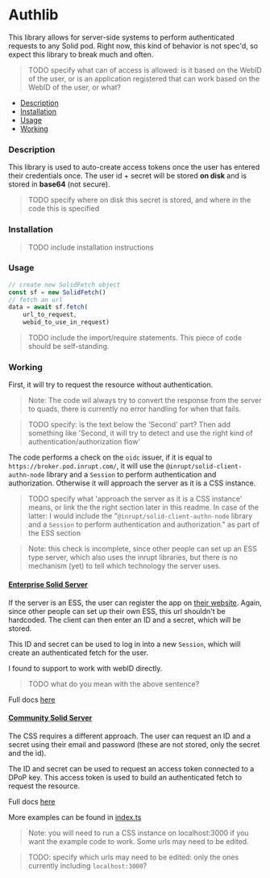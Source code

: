 <!-- omit in toc -->
# Authlib

This library allows for server-side systems to perform authenticated requests to any Solid pod.
Right now, this kind of behavior is not spec'd, so expect this library to break much and often.

> TODO specify what can of access is allowed: is it based on the WebID of the user, or is an application registered that can work based on the WebID of the user, or what?

- [Description](#description)
- [Installation](#installation)
- [Usage](#usage)
- [Working](#working)

### Description

This library is used to auto-create access tokens once the user has entered their credentials once.
The user id + secret will be stored **on disk** and is stored in **base64** (not secure).

> TODO specify where on disk this secret is stored, and where in the code this is specified

### Installation

> TODO include installation instructions

### Usage

```typescript
// create new SolidFetch object
const sf = new SolidFetch()
// fetch an url
data = await sf.fetch(
    url_to_request,
    webid_to_use_in_request)
```

> TODO include the import/require statements. This piece of code should be self-standing.

### Working

First, it will try to request the resource without authentication.

> Note: The code wil always try to convert the response from the server to quads, there is currently no error handling for when that fails.

> TODO specify: is the text below the 'Second' part? Then add something like 'Second, it will try to detect and use the right kind of authentication/authorization flow'

The code performs a check on the `oidc` issuer,
if it is equal to `https://broker.pod.inrupt.com/`,
it will use the `@inrupt/solid-client-authn-node` library and a `Session`
to perform authentication and authorization.
Otherwise it will approach the server as it is a CSS instance.

> TODO specify what 'approach the server as it is a CSS instance' means, or link the the right section later in this readme.
> In case of the latter: I would include the "`@inrupt/solid-client-authn-node` library and a `Session` to perform authentication and authorization." as part of the ESS section

> Note: this check is incomplete, since other people can set up an ESS type server, which also uses the inrupt libraries,
but there is no mechanism (yet) to tell which technology the server uses.

#### [Enterprise Solid Server](https://inrupt.com/products/enterprise-solid-server/)

If the server is an ESS, the user can register the app on [their website](https://broker.pod.inrupt.com/registration.html).
Again, since other people can set up their own ESS, this url shouldn't be hardcoded.
The client can then enter an ID and a secret, which will be stored.

This ID and secret can be used to log in into a new `Session`, which will create an authenticated fetch for the user.

I found to support to work with webID directly.

> TODO what do you mean with the above sentence?

Full docs [here](https://docs.inrupt.com/developer-tools/javascript/client-libraries/tutorial/authenticate-nodejs-script/)

#### [Community Solid Server](https://github.com/CommunitySolidServer/CommunitySolidServer)

The CSS requires a different approach. The user can request an ID and a secret using their email and password
(these are not stored, only the secret and the id).

The ID and secret can be used to request an access token connected to a DPoP key.
This access token is used to build an authenticated fetch to request the resource.

Full docs [here](https://communitysolidserver.github.io/CommunitySolidServer/5.x/usage/client-credentials/)

More examples can be found in [index.ts](src/index.ts)

> Note: you will need to run a CSS instance on localhost:3000 if you want the example code to work.
> Some urls may need to be edited.

> TODO: specify which urls may need to be edited: only the ones currently including `localhost:3000`?
